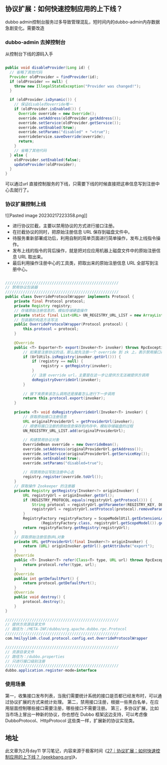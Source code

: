 
##  协议扩展：如何快速控制应用的上下线？

dubbo admin控制台服务过多导致管理混乱，短时间内的dubbo-admin内存数据急剧变化。需要改造

### dubbo-admin 去掉控制台

从控制台下线的源码入手
```java

public void disableProvider(Long id) {
  // 省略了其他代码
  Provider oldProvider = findProvider(id);
  if (oldProvider == null) {
    throw new IllegalStateException("Provider was changed!");
  }

  if (oldProvider.isDynamic()) {
    // 保证disable的override唯一
    if (oldProvider.isEnabled()) {
      Override override = new Override();
      override.setAddress(oldProvider.getAddress());
      override.setService(oldProvider.getService());
      override.setEnabled(true);
      override.setParams("disabled" + "=true");
      overrideService.saveOverride(override);
      return;
    }
    // 省略了其他代码
  } else {
    oldProvider.setEnabled(false);
    updateProvider(oldProvider);
  }
}
```

可以通过url 直接控制服务的下线，只需要下线的时候直接把这串信息写到注册中心去就行了。

### 协议扩展控制上线

![[Pasted image 20230217223358.png]]


- 进行协议拦截，主要以禁用协议的方式进行接口注册。
- 在拦截协议的同时，把原始注册信息 URL 保存到磁盘文件中。
- 待服务重新部署成功后，利用自制的简单页面进行简单操作，发布上线指令操作。
- 发布上线的指令的背后操作，就是把对应应用机器上磁盘文件中的原始注册信息 URL 取出来。
- 最后利用操作注册中心的工具类，把取出来的原始注册信息 URL 全部写到注册中心。

```java

///////////////////////////////////////////////////
// 禁用协议包装器
///////////////////////////////////////////////////
public class OverrideProtocolWrapper implements Protocol {
    private final Protocol protocol;
    private Registry registry;
    // 存储原始注册信息的，模拟存储硬盘操作
    private static final List<URL> UN_REGISTRY_URL_LIST = new ArrayList<>();
    // 包装器的构造方法写法
    public OverrideProtocolWrapper(Protocol protocol) {
        this.protocol = protocol;
    }
    
    @Override
    public <T> Exporter<T> export(Invoker<T> invoker) throws RpcException {
        // 如果是注册协议的话，那么就先注册一个 override 到 zk 上，表示禁用接口被调用
        if (UrlUtils.isRegistry(invoker.getUrl())) {
            if (registry == null) {
                registry = getRegistry(invoker);
            }
            // 注册 override url，主要是在这一步让提供方无法被提供方调用
            doRegistryOverrideUrl(invoker);
        }
        
        // 接下来原来该怎么调用还是接着怎么进行下一步调用
        return this.protocol.export(invoker);
    }
    
    private <T> void doRegistryOverrideUrl(Invoker<T> invoker) {
        // 获取原始接口注册信息
        URL originalProviderUrl = getProviderUrl(invoker);
        // 顺便将接口注册的原始信息保存到内存中，模拟存储磁盘的过程
        UN_REGISTRY_URL_LIST.add(originalProviderUrl);
        
        // 构建禁用协议对象
        OverrideBean override = new OverrideBean();
        override.setAddress(originalProviderUrl.getAddress());
        override.setService(originalProviderUrl.getServiceKey());
        override.setEnabled(true);
        override.setParams("disabled=true");
        
        // 将禁用协议写到注册中心去
        registry.register(override.toUrl());
    }
    // 获取操作 Zookeeper 的注册器
    private Registry getRegistry(Invoker<?> originInvoker) {
        URL registryUrl = originInvoker.getUrl();
        if (REGISTRY_PROTOCOL.equals(registryUrl.getProtocol())) {
            String protocol = registryUrl.getParameter(REGISTRY_KEY, DEFAULT_REGISTRY);
            registryUrl = registryUrl.setProtocol(protocol).removeParameter(REGISTRY_KEY);
        }
        RegistryFactory registryFactory = ScopeModelUtil.getExtensionLoader
                (RegistryFactory.class, registryUrl.getScopeModel()).getAdaptiveExtension();
        return registryFactory.getRegistry(registryUrl);
    }
    // 获取原始注册信息URL对象
    private URL getProviderUrl(final Invoker<?> originInvoker) {
        return (URL) originInvoker.getUrl().getAttribute("export");
    }
    @Override
    public <T> Invoker<T> refer(Class<T> type, URL url) throws RpcException {
        return protocol.refer(type, url);
    }
    @Override
    public int getDefaultPort() {
        return protocol.getDefaultPort();
    }
    @Override
    public void destroy() {
        protocol.destroy();
    }
}

///////////////////////////////////////////////////
// 提供方资源目录文件
// 路径为：/META-INF/dubbo/org.apache.dubbo.rpc.Protocol
///////////////////////////////////////////////////
com.hmilyylimh.cloud.protocol.config.ext.OverrideProtocolWrapper

///////////////////////////////////////////////////
// 资源目录文件
// 路径为：/dubbo.properties
// 只进行接口级别注册
///////////////////////////////////////////////////
dubbo.application.register-mode=interface
```


### 使用场景

第一，收集接口发布列表，当我们需要统计系统的接口是否都已经发布时，可以通过协议扩展的方式来统计处理。
第二，禁用接口注册，根据一些黑白名单，在应用层面控制哪些接口需要注册，哪些接口不需要注册。
第三，多协议扩展，比如当市场上冒出一种新的协议，你也想在 Dubbo 框架这边支持，可以考虑像 DubboProtocol、HttpProtocol 这些类一样，扩展新的协议实现类。


## 地址

此文章为2月day11 学习笔记，内容来源于极客时间《[27｜协议扩展：如何快速控制应用的上下线？ (geekbang.org)](https://time.geekbang.org/column/article/625403)》，
